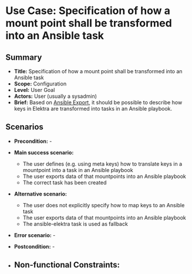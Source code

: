 # Use Case: Specification of how a mount point shall be transformed into an Ansible task

## Summary

- **Title:** Specification of how a mount point shall be transformed into an Ansible task
- **Scope:** Configuration
- **Level:** User Goal
- **Actors:** User (usually a sysadmin)
- **Brief:** Based on [Ansible Export](UC_ansible_export.md), it should be possible to describe how keys in Elektra are transformed into tasks in an Ansible playbook.

## Scenarios

- **Precondition:** -
- **Main success scenario:** 
  - The user defines (e.g. using meta keys) how to translate keys in a mountpoint into a task in an Ansible playbook
  - The user exports data of that mountpoints into an Ansible playbook
  - The correct task has been created
  
- **Alternative scenario:** 
  - The user does not explicitly specify how to map keys to an Ansible task
  - The user exports data of that mountpoints into an Ansible playbook
  - The ansible-elektra task is used as fallback
  
- **Error scenario:** -
- **Postcondition:** -
- **Non-functional Constraints:**
  -
